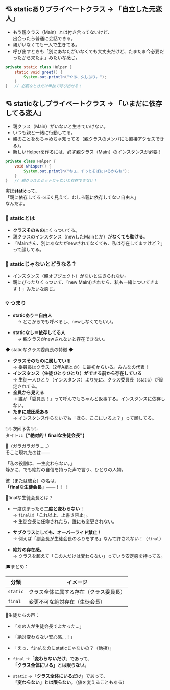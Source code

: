 ## 💘 **staticありプライベートクラス → 「自立した元恋人」**

- もう親クラス（Main）とは付き合ってないけど、  
    出会ったら普通に会話できる。
- 親がいなくても一人で生きてる。
- 呼び出すときも「別にあなたがいなくても大丈夫だけど、たまたま今必要だったから来たよ」みたいな感じ。
```java
private static class Helper {
    static void greet() {
        System.out.println("やあ、久しぶり。");
    }
}   // 必要なときだけ単独で呼び出せる！
```


## 💘 **staticなしプライベートクラス → 「いまだに依存してる恋人」**

- 親クラス（Main）がいないと生きていけない。
- いつも親と一緒に行動してる。
- 親のことをめちゃめちゃ知ってる（親クラスのメンバにも直接アクセスできる）。
- 新しいHelperを作るには、必ず親クラス（Main）のインスタンスが必要！
```java
private class Helper {
    void whisper() {
        System.out.println("ねぇ、ずっとそばにいるからね");
    }
}   // 親クラスとセットじゃないと存在できない！
```

実は**static**って、  
「親に依存してるっぽく見えて、むしろ親に依存してない自由人」  
なんだよ。

### 🌟 staticとは

- **クラスそのもの**にくっついてる。
- 親クラスのインスタンス（newしたMainとか）が**なくても動ける**。
- 「Mainさん、別にあなたがnewされてなくても、私は存在してますけど？」って顔してる。

### 🌟 staticじゃないとどうなる？

- インスタンス（親オブジェクト）がないと生きられない。
- 親にぴったりくっついて、「new Main()されたら、私も一緒についてきます！」みたいな感じ。

### 💡 つまり

- **staticあり＝自由人**  
    　→ どこからでも呼べるし、newしなくてもいい。
    
- **staticなし＝依存してる人**  
    　→ 親クラスがnewされないと存在できない。

◆ staticなクラス委員長の特徴 ◆

- **クラスそのものに属している**  
    → 委員長はクラス（2年A組とか）に最初からいる。みんなの代表！
- **インスタンス（生徒ひとりひとり）ができる前から存在している**  
    → 生徒一人ひとり（インスタンス）より先に、クラス委員長（static）が設定されてる。
- **全員から見える**  
    → 誰が「委員長！」って呼んでもちゃんと返事する。インスタンスに依存しない。
- **たまに威圧感ある**  
    → インスタンス作らないでも「ほら、ここにいるよ？」って顔してる。


✨✨次回予告✨✨  
タイトル【**"絶対的！finalな生徒会長"**】

🚪（ガラガラガラ……）  
そこに現れたのは――

「私の役割は、一生変わらない。」  
静かに、でも絶対の自信を持った声で言う、ひとりの人物。

彼（または彼女）の名は、  
**「finalな生徒会長」**――！！！

🌟finalな生徒会長とは？

- 一度決まったら**二度と変わらない**！  
    → `final`は「これ以上、上書き禁止」。  
    → 生徒会長に任命されたら、誰にも変更されない。
    
- **サブクラスにしても、オーバーライド禁止！**  
    → 例えば「副会長が生徒会長のふりをする」なんて許されない！（`final`）
    
- **絶対の存在感。**  
    → クラスを超えて「この人だけは変わらない」っていう安定感を持ってる。


🎓まとめ：

|分類|イメージ|
|---|---|
|`static`|クラス全体に属する存在（クラス委員長）|
|`final`|変更不可な絶対存在（生徒会長）|

🎤生徒たちの声：

- 「あの人が生徒会長でよかった…」
- 「絶対変わらない安心感…！」
- 「えっ、`final`なのにstaticじゃないの？（動揺）」

- `final` →「**変わらないだけ**」であって、  
    **「クラス全体にいる」とは限らない**。
    
- `static` →「**クラス全体にいるだけ**」であって、  
    **「変わらない」とは限らない**。（値を変えることもある）
